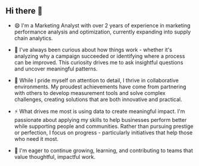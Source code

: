 ## Hi there 👋

<!--
**ttp0513/ttp0513** is a ✨ _special_ ✨ repository because its `README.md` (this file) appears on your GitHub profile.

Here are some ideas to get you started:

- 🔭 I’m currently working on ...
- 🌱 I’m currently learning ...
- 👯 I’m looking to collaborate on ...
- 🤔 I’m looking for help with ...
- 💬 Ask me about ...
- 📫 How to reach me: ...
- 😄 Pronouns: ...
- ⚡ Fun fact: ...
-->
- 😄 I'm a Marketing Analyst with over 2 years of experience in marketing performance analysis and optimization, currently expanding into supply chain analytics.

- 💬 I've always been curious about how things work - whether it's analyzing why a campaign succeeded or identifying where a process can be improved. This curiosity drives me to ask insightful questions and uncover meaningful patterns.

- 🤔 While I pride myself on attention to detail, I thrive in collaborative environments. My proudest achievements have come from partnering with others to develop measurement tools and solve complex challenges, creating solutions that are both innovative and practical.

- ⚡ What drives me most is using data to create meaningful impact. I'm passionate about applying my skills to help businesses perform better while supporting people and communities. Rather than pursuing prestige or perfection, I focus on progress - particularly initiatives that help those who need it most.

- 🌱 I'm eager to continue growing, learning, and contributing to teams that value thoughtful, impactful work.

